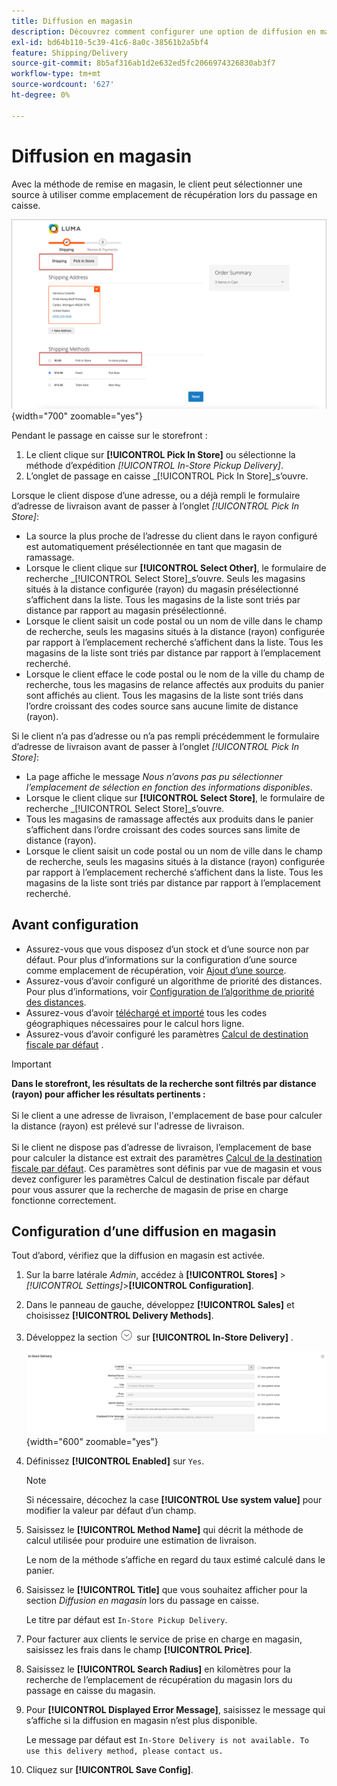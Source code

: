 ```yaml
---
title: Diffusion en magasin
description: Découvrez comment configurer une option de diffusion en magasin pour votre magasin.
exl-id: bd64b110-5c39-41c6-8a0c-38561b2a5bf4
feature: Shipping/Delivery
source-git-commit: 8b5af316ab1d2e632ed5fc2066974326830ab3f7
workflow-type: tm+mt
source-wordcount: '627'
ht-degree: 0%

---
```


# Diffusion en magasin

Avec la méthode de remise en magasin, le client peut sélectionner une source à utiliser comme emplacement de récupération lors du passage en caisse.

![Méthode de remise en magasin lors du passage en caisse](./assets/luma-in-store-example.png){width="700" zoomable="yes"}

Pendant le passage en caisse sur le storefront :

1. Le client clique sur **[!UICONTROL Pick In Store]** ou sélectionne la méthode d’expédition _[!UICONTROL In-Store Pickup Delivery]_.
1. L’onglet de passage en caisse _[!UICONTROL Pick In Store]_s’ouvre.

Lorsque le client dispose d’une adresse, ou a déjà rempli le formulaire d’adresse de livraison avant de passer à l’onglet _[!UICONTROL Pick In Store]_:

- La source la plus proche de l’adresse du client dans le rayon configuré est automatiquement présélectionnée en tant que magasin de ramassage.
- Lorsque le client clique sur **[!UICONTROL Select Other]**, le formulaire de recherche _[!UICONTROL Select Store]_s’ouvre. Seuls les magasins situés à la distance configurée (rayon) du magasin présélectionné s’affichent dans la liste. Tous les magasins de la liste sont triés par distance par rapport au magasin présélectionné.
- Lorsque le client saisit un code postal ou un nom de ville dans le champ de recherche, seuls les magasins situés à la distance (rayon) configurée par rapport à l’emplacement recherché s’affichent dans la liste. Tous les magasins de la liste sont triés par distance par rapport à l’emplacement recherché.
- Lorsque le client efface le code postal ou le nom de la ville du champ de recherche, tous les magasins de relance affectés aux produits du panier sont affichés au client. Tous les magasins de la liste sont triés dans l’ordre croissant des codes source sans aucune limite de distance (rayon).

Si le client n’a pas d’adresse ou n’a pas rempli précédemment le formulaire d’adresse de livraison avant de passer à l’onglet _[!UICONTROL Pick In Store]_:

- La page affiche le message _Nous n’avons pas pu sélectionner l’emplacement de sélection en fonction des informations disponibles_.
- Lorsque le client clique sur **[!UICONTROL Select Store]**, le formulaire de recherche _[!UICONTROL Select Store]_s’ouvre.
- Tous les magasins de ramassage affectés aux produits dans le panier s’affichent dans l’ordre croissant des codes sources sans limite de distance (rayon).
- Lorsque le client saisit un code postal ou un nom de ville dans le champ de recherche, seuls les magasins situés à la distance (rayon) configurée par rapport à l’emplacement recherché s’affichent dans la liste. Tous les magasins de la liste sont triés par distance par rapport à l’emplacement recherché.

## Avant configuration

- Assurez-vous que vous disposez d’un stock et d’une source non par défaut. Pour plus d’informations sur la configuration d’une source comme emplacement de récupération, voir [Ajout d’une source](../inventory-management/sources-add.md).
- Assurez-vous d’avoir configuré un algorithme de priorité des distances. Pour plus d’informations, voir [Configuration de l’algorithme de priorité des distances](../inventory-management/distance-priority-algorithm.md).
- Assurez-vous d’avoir [téléchargé et importé](../inventory-management/cli.md#import-geocodes) tous les codes géographiques nécessaires pour le calcul hors ligne.
- Assurez-vous d’avoir configuré les paramètres [Calcul de destination fiscale par défaut](../configuration-reference/sales/tax.md#default-tax-destination-calculation) .

>[!IMPORTANT]
>
>**Dans le storefront, les résultats de la recherche sont filtrés par distance (rayon) pour afficher les résultats pertinents :**<br><br>
>Si le client a une adresse de livraison, l&#39;emplacement de base pour calculer la distance (rayon) est prélevé sur l&#39;adresse de livraison.<br><br>
>Si le client ne dispose pas d’adresse de livraison, l’emplacement de base pour calculer la distance est extrait des paramètres [Calcul de la destination fiscale par défaut](../configuration-reference/sales/tax.md#default-tax-destination-calculation). Ces paramètres sont définis par vue de magasin et vous devez configurer les paramètres Calcul de destination fiscale par défaut pour vous assurer que la recherche de magasin de prise en charge fonctionne correctement.

## Configuration d’une diffusion en magasin

Tout d’abord, vérifiez que la diffusion en magasin est activée.

1. Sur la barre latérale _Admin_, accédez à **[!UICONTROL Stores]** > _[!UICONTROL Settings]_>**[!UICONTROL Configuration]**.

1. Dans le panneau de gauche, développez **[!UICONTROL Sales]** et choisissez **[!UICONTROL Delivery Methods]**.

1. Développez la section ![Sélecteur d’extension](../assets/icon-display-expand.png) sur **[!UICONTROL In-Store Delivery]** .

   ![Diffusion en magasin](../configuration-reference/sales/assets/delivery-methods-in-store-delivery.png){width="600" zoomable="yes"}

1. Définissez **[!UICONTROL Enabled]** sur `Yes`.

   >[!NOTE]
   >
   >Si nécessaire, décochez la case **[!UICONTROL Use system value]** pour modifier la valeur par défaut d’un champ.

1. Saisissez le **[!UICONTROL Method Name]** qui décrit la méthode de calcul utilisée pour produire une estimation de livraison.

   Le nom de la méthode s’affiche en regard du taux estimé calculé dans le panier.

1. Saisissez le **[!UICONTROL Title]** que vous souhaitez afficher pour la section _Diffusion en magasin_ lors du passage en caisse.

   Le titre par défaut est `In-Store Pickup Delivery`.

1. Pour facturer aux clients le service de prise en charge en magasin, saisissez les frais dans le champ **[!UICONTROL Price]**.

1. Saisissez le **[!UICONTROL Search Radius]** en kilomètres pour la recherche de l’emplacement de récupération du magasin lors du passage en caisse du magasin.

1. Pour **[!UICONTROL Displayed Error Message]**, saisissez le message qui s’affiche si la diffusion en magasin n’est plus disponible.

   Le message par défaut est `In-Store Delivery is not available. To use this delivery method, please contact us.`

1. Cliquez sur **[!UICONTROL Save Config]**.
